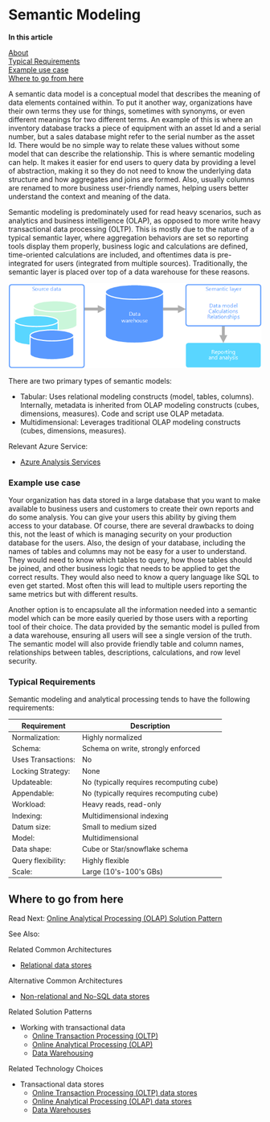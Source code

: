 # Semantic Modeling

**In this article**

[About]()  
[Typical Requirements](#requirements)  
[Example use case](#usecase)  
[Where to go from here](#wheretogo)  

<a name="about"></a>
A semantic data model is a conceptual model that describes the meaning of data elements contained within. To put it another way, organizations have their own terms they use for things, sometimes with synonyms, or even different meanings for two different terms. An example of this is where an inventory database tracks a piece of equipment with an asset Id and a serial number, but a sales database might refer to the serial number as the asset Id. There would be no simple way to relate these values without some model that can describe the relationship. This is where semantic modeling can help. It makes it easier for end users to query data by providing a level of abstraction, making it so they do not need to know the underlying data structure and how aggregates and joins are formed. Also, usually columns are renamed to more business user-friendly names, helping users better understand the context and meaning of the data.

Semantic modeling is predominately used for read heavy scenarios, such as analytics and business intelligence (OLAP), as opposed to more write heavy transactional data processing (OLTP). This is mostly due to the nature of a typical semantic layer, where aggregation behaviors are set so reporting tools display them properly, business logic and calculations are defined, time-oriented calculations are included, and oftentimes data is pre-integrated for users (integrated from multiple sources). Traditionally, the semantic layer is placed over top of a data warehouse for these reasons.

![Example diagram of a semantic layer between a data warehouse and a reporting tool](./images/semantic-modeling.png)

There are two primary types of semantic models:

* Tabular: Uses relational modeling constructs (model, tables, columns). Internally, metadata is inherited from OLAP modeling constructs (cubes, dimensions, measures). Code and script use OLAP metadata.
* Multidimensional: Leverages traditional OLAP modeling constructs (cubes, dimensions, measures).

Relevant Azure Service:
- [Azure Analysis Services](https://azure.microsoft.com/services/analysis-services/)

<a name="usecase"></a>
### Example use case

Your organization has data stored in a large database that you want to make available to business users and customers to create their own reports and do some analysis. You can give your users this ability by giving them access to your database. Of course, there are several drawbacks to doing this, not the least of which is managing security on your production database for the users. Also, the design of your database, including the names of tables and columns may not be easy for a user to understand. They would need to know which tables to query, how those tables should be joined, and other business logic that needs to be applied to get the correct results. They would also need to know a query language like SQL to even get started. Most often this will lead to multiple users reporting the same metrics but with different results.

Another option is to encapsulate all the information needed into a semantic model which can be more easily queried by those users with a reporting tool of their choice. The data provided by the semantic model is pulled from a data warehouse, ensuring all users will see a single version of the truth. The semantic model will also provide friendly table and column names, relationships between tables, descriptions, calculations, and row level security.

<a name="requirements"></a>
### Typical Requirements

Semantic modeling and analytical processing tends to have the following requirements:

| Requirement | Description |
| --- | --- |
| Normalization: | Highly normalized |
| Schema: | Schema on write, strongly enforced|
| Uses Transactions: | No |
| Locking Strategy: | None |
| Updateable: | No (typically requires recomputing cube) |
| Appendable: | No (typically requires recomputing cube) |
| Workload: | Heavy reads, read-only |
| Indexing: | Multidimensional indexing |
| Datum size: | Small to medium sized |
| Model: | Multidimensional |
| Data shape: | Cube or Star/snowflake schema |
| Query flexibility: | Highly flexible |
| Scale: | Large (10's-100's GBs) |

## <a name="wheretogo"></a>Where to go from here
Read Next: [Online Analytical Processing (OLAP) Solution Pattern](../solution-patterns/online-analytical-processing.md)

See Also:

Related Common Architectures
- [Relational data stores](./relational-data-stores.md)

Alternative Common Architectures
- [Non-relational and No-SQL data stores](./non-relational-data.md)

Related Solution Patterns
- Working with transactional data
    - [Online Transaction Processing (OLTP)](../solution-patterns/online-transaction-processing.md)
    - [Online Analytical Processing (OLAP)](../solution-patterns/online-analytical-processing.md)
    - [Data Warehousing](../solution-patterns/data-warehousing.md)

Related Technology Choices
- Transactional data stores
    - [Online Transaction Processing (OLTP) data stores](../technology-choices/oltp-data-stores.md)
    - [Online Analytical Processing (OLAP) data stores](../technology-choices/olap-data-stores.md)
    - [Data Warehouses](../technology-choices/data-warehouses.md)


